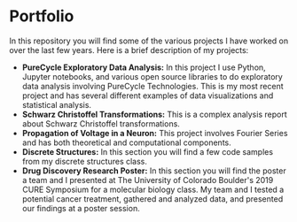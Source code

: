 # Portfolio
In this repository you will find some of the various projects I have worked on over the last few years. Here is a brief description of my projects:
- **PureCycle Exploratory Data Analysis:**
  In this project I use Python, Jupyter notebooks, and various open source libraries to do exploratory data analysis involving PureCycle Technologies. This is my most recent project and has several different examples of data visualizations and statistical analysis.
- **Schwarz Christoffel Transformations:**
  This is a complex analysis report about Schwarz Christoffel transformations.
- **Propagation of Voltage in a Neuron:**
  This project involves Fourier Series and has both theoretical and computational components. 
- **Discrete Structures:**
  In this section you will find a few code samples from my discrete structures class. 
 - **Drug Discovery Research Poster:**
  In this section you will find the poster a team and I presented at The University of Colorado Boulder's 2019 CURE Symposium for a molecular biology class. My team and I tested a potential cancer treatment, gathered and analyzed data, and presented our findings at a poster session.  

